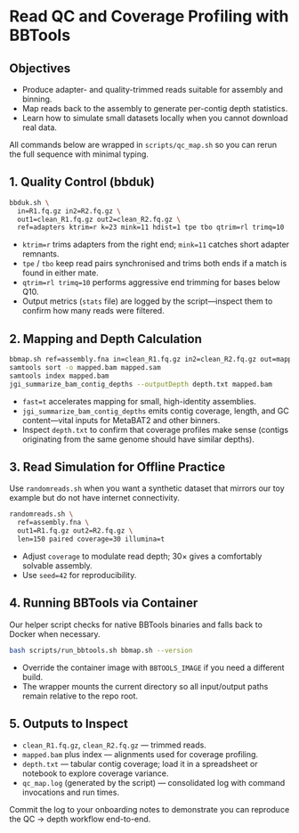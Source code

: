 # Read QC and Coverage Profiling with BBTools

## Objectives
- Produce adapter- and quality-trimmed reads suitable for assembly and binning.
- Map reads back to the assembly to generate per-contig depth statistics.
- Learn how to simulate small datasets locally when you cannot download real data.

All commands below are wrapped in `scripts/qc_map.sh` so you can rerun the full sequence with minimal typing.

## 1. Quality Control (bbduk)

```bash
bbduk.sh \
  in=R1.fq.gz in2=R2.fq.gz \
  out1=clean_R1.fq.gz out2=clean_R2.fq.gz \
  ref=adapters ktrim=r k=23 mink=11 hdist=1 tpe tbo qtrim=rl trimq=10
```

- `ktrim=r` trims adapters from the right end; `mink=11` catches short adapter remnants.
- `tpe` / `tbo` keep read pairs synchronised and trims both ends if a match is found in either mate.
- `qtrim=rl trimq=10` performs aggressive end trimming for bases below Q10.
- Output metrics (`stats` file) are logged by the script—inspect them to confirm how many reads were filtered.

## 2. Mapping and Depth Calculation

```bash
bbmap.sh ref=assembly.fna in=clean_R1.fq.gz in2=clean_R2.fq.gz out=mapped.sam fast=t
samtools sort -o mapped.bam mapped.sam
samtools index mapped.bam
jgi_summarize_bam_contig_depths --outputDepth depth.txt mapped.bam
```

- `fast=t` accelerates mapping for small, high-identity assemblies.
- `jgi_summarize_bam_contig_depths` emits contig coverage, length, and GC content—vital inputs for MetaBAT2 and other binners.
- Inspect `depth.txt` to confirm that coverage profiles make sense (contigs originating from the same genome should have similar depths).

## 3. Read Simulation for Offline Practice

Use `randomreads.sh` when you want a synthetic dataset that mirrors our toy example but do not have internet connectivity.

```bash
randomreads.sh \
  ref=assembly.fna \
  out1=R1.fq.gz out2=R2.fq.gz \
  len=150 paired coverage=30 illumina=t
```

- Adjust `coverage` to modulate read depth; 30× gives a comfortably solvable assembly.
- Use `seed=42` for reproducibility.

## 4. Running BBTools via Container

Our helper script checks for native BBTools binaries and falls back to Docker when necessary.

```bash
bash scripts/run_bbtools.sh bbmap.sh --version
```

- Override the container image with `BBTOOLS_IMAGE` if you need a different build.
- The wrapper mounts the current directory so all input/output paths remain relative to the repo root.

## 5. Outputs to Inspect
- `clean_R1.fq.gz`, `clean_R2.fq.gz` — trimmed reads.
- `mapped.bam` plus index — alignments used for coverage profiling.
- `depth.txt` — tabular contig coverage; load it in a spreadsheet or notebook to explore coverage variance.
- `qc_map.log` (generated by the script) — consolidated log with command invocations and run times.

Commit the log to your onboarding notes to demonstrate you can reproduce the QC → depth workflow end-to-end.
